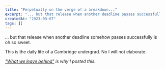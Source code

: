 ```yaml
---
title: "Perpetually on the verge of a breakdown..."
excerpt: "... but that release when another deadline passes successfully is oh so sweet."
createdAt: "2023-03-07"
tags: []
---
```


... but that release when another deadline somehow passes successfully is oh so
sweet.

This is the daily life of a Cambridge undergrad. No I will not elaborate.

_["What we leave behind"](/blog/0006-what-we-leave-behind/)
is why I posted this._

